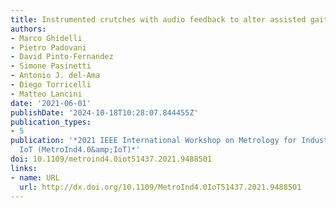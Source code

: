 ```yaml
---
title: Instrumented crutches with audio feedback to alter assisted gait
authors:
- Marco Ghidelli
- Pietro Padovani
- David Pinto-Fernandez
- Simone Pasinetti
- Antonio J. del-Ama
- Diego Torricelli
- Matteo Lancini
date: '2021-06-01'
publishDate: '2024-10-18T10:28:07.844455Z'
publication_types:
- 5
publication: '*2021 IEEE International Workshop on Metrology for Industry 4.0 &amp;
  IoT (MetroInd4.0&amp;IoT)*'
doi: 10.1109/metroind4.0iot51437.2021.9488501
links:
- name: URL
  url: http://dx.doi.org/10.1109/MetroInd4.0IoT51437.2021.9488501
---
```

